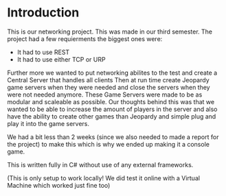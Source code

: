 # Introduction 
This is our networking project. This was made in our third semester.
The project had a few requierments the biggest ones were:
- It had to use REST
- It had to use either TCP or URP

Further more we wanted to put networking abilites to the test and create a Central Server that handles all clients
Then at run time create Jeopardy game servers when they were needed and close the servers when they were not needed anymore.
These Game Servers were made to be as modular and scaleable as possible. 
Our thoughts behind this was that we wanted to be able to increase the amount of players in the server 
and also have the ability to create other games than Jeopardy and simple plug and play it into the game servers.

We had a bit less than 2 weeks (since we also needed to made a report for the project) to make this which is why we ended up making it a console game. 

This is written fully in C# without use of any external frameworks.

(This is only setup to work locally! We did test it online with a Virtual Machine which worked just fine too)